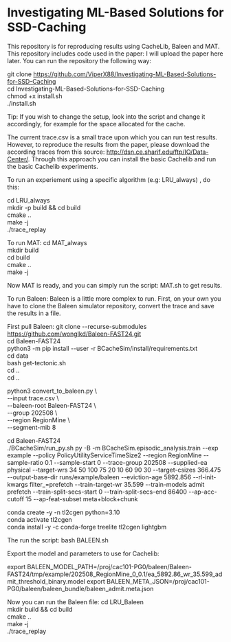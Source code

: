 # Investigating ML-Based Solutions for SSD-Caching
This repository is for reproducing results using CacheLib, Baleen and MAT. This repository includes code used in the paper: I will upload the paper here later.
You can run the repository the following way:

git clone https://github.com/ViperX88/Investigating-ML-Based-Solutions-for-SSD-Caching   
cd Investigating-ML-Based-Solutions-for-SSD-Caching  
chmod +x install.sh  
./install.sh  

Tip: If you wish to change the setup, look into the script and change it accordingly, for example for the space allocated for the cache.

The current trace.csv is a small trace upon which you can run test results. However, to reproduce the results from the paper, please download the according traces from this source: http://dsn.ce.sharif.edu/ftp/IO/Data-Center/.
Through this approach you can install the basic Cachelib and run the basic Cachelib experiments.

To run an experiement using a specific algorithm (e.g: LRU_always) , do this:

cd LRU_always  
mkdir -p build && cd build   
cmake ..   
make -j   
./trace_replay    
  


To run MAT:
cd MAT_always  
mkdir build  
cd build  
cmake ..  
make -j  

Now MAT is ready, and you can simply run the script: MAT.sh to get results.


To run Baleen:
Baleen is a little more complex to run. First, on your own you have to clone the Baleen simulator repository, convert the trace and save the results in a file.

First pull Baleen:
git clone --recurse-submodules https://github.com/wonglkd/Baleen-FAST24.git  
cd Baleen-FAST24  
python3 -m pip install --user -r BCacheSim/install/requirements.txt  
cd data  
bash get-tectonic.sh  
cd ..  
cd ..  

  python3 convert_to_baleen.py \  
  --input trace.csv \  
  --baleen-root Baleen-FAST24 \  
  --group 202508 \  
  --region RegionMine \  
  --segment-mib 8  

cd Baleen-FAST24  
./BCacheSim/run_py.sh py -B -m BCacheSim.episodic_analysis.train --exp example --policy PolicyUtilityServiceTimeSize2 --region RegionMine --sample-ratio 0.1 --sample-start 0 --trace-group 202508 --supplied-ea physical --target-wrs 34 50 100 75 20 10 60 90 30 --target-csizes 366.475 --output-base-dir runs/example/baleen --eviction-age 5892.856 --rl-init-kwargs filter_=prefetch --train-target-wr 35.599 --train-models admit prefetch --train-split-secs-start 0 --train-split-secs-end 86400 --ap-acc-cutoff 15 --ap-feat-subset meta+block+chunk

conda create -y -n tl2cgen python=3.10  
conda activate tl2cgen  
conda install -y -c conda-forge treelite tl2cgen lightgbm  

The run the script: bash BALEEN.sh

Export the model and parameters to use for Cachelib:

export BALEEN_MODEL_PATH=/proj/cac101-PG0/baleen/Baleen-FAST24/tmp/example/202508_RegionMine_0_0.1/ea_5892.86_wr_35.599_admit_threshold_binary.model
export BALEEN_META_JSON=/proj/cac101-PG0/baleen/baleen_bundle/baleen_admit.meta.json


Now you can run the Baleen file:
cd LRU_Baleen  
mkdir build && cd build  
cmake ..  
make -j  
./trace_replay  



